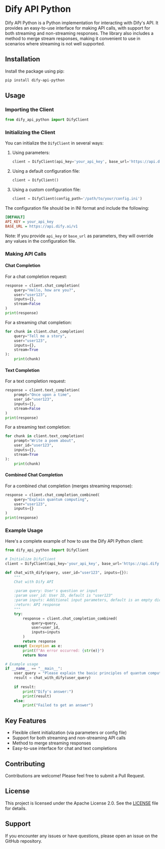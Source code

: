 # Dify API Python

Dify API Python is a Python implementation for interacting with Dify's API. It provides an easy-to-use interface for making API calls, with support for both streaming and non-streaming responses. The library also includes a method to merge stream responses, making it convenient to use in scenarios where streaming is not well supported.

## Installation

Install the package using pip:

```bash
pip install dify-api-python
```

## Usage

### Importing the Client

```python
from dify_api_python import DifyClient
```

### Initializing the Client

You can initialize the `DifyClient` in several ways:

1. Using parameters:
   ```python
   client = DifyClient(api_key='your_api_key', base_url='https://api.dify.ai/v1')
   ```

2. Using a default configuration file:
   ```python
   client = DifyClient()
   ```

3. Using a custom configuration file:
   ```python
   client = DifyClient(config_path='/path/to/your/config.ini')
   ```

The configuration file should be in INI format and include the following:

```ini
[DEFAULT]
API_KEY = your_api_key
BASE_URL = https://api.dify.ai/v1
```

Note: If you provide `api_key` or `base_url` as parameters, they will override any values in the configuration file.

### Making API Calls

#### Chat Completion

For a chat completion request:

```python
response = client.chat_completion(
    query="Hello, how are you?",
    user="user123",
    inputs={},
    stream=False
)
print(response)
```

For a streaming chat completion:

```python
for chunk in client.chat_completion(
    query="Tell me a story",
    user="user123",
    inputs={},
    stream=True
):
    print(chunk)
```

#### Text Completion

For a text completion request:

```python
response = client.text_completion(
    prompt="Once upon a time",
    user_id="user123",
    inputs={},
    stream=False
)
print(response)
```

For a streaming text completion:

```python
for chunk in client.text_completion(
    prompt="Write a poem about",
    user_id="user123",
    inputs={},
    stream=True
):
    print(chunk)
```

#### Combined Chat Completion

For a combined chat completion (merges streaming response):

```python
response = client.chat_completion_combined(
    query="Explain quantum computing",
    user="user123",
    inputs={}
)
print(response)
```

### Example Usage

Here's a complete example of how to use the Dify API Python client:

```python
from dify_api_python import DifyClient

# Initialize DifyClient
client = DifyClient(api_key='your_api_key', base_url='https://api.dify.ai/v1')

def chat_with_dify(query, user_id="user123", inputs={}):
    """
    Chat with Dify API
    
    :param query: User's question or input
    :param user_id: User ID, default is "user123"
    :param inputs: Additional input parameters, default is an empty dictionary
    :return: API response
    """
    try:
        response = client.chat_completion_combined(
            query=query,
            user=user_id,
            inputs=inputs
        )
        return response
    except Exception as e:
        print(f"An error occurred: {str(e)}")
        return None

# Example usage
if __name__ == "__main__":
    user_query = "Please explain the basic principles of quantum computing"
    result = chat_with_dify(user_query)
    
    if result:
        print("Dify's answer:")
        print(result)
    else:
        print("Failed to get an answer")
```

## Key Features

- Flexible client initialization (via parameters or config file)
- Support for both streaming and non-streaming API calls
- Method to merge streaming responses
- Easy-to-use interface for chat and text completions

## Contributing

Contributions are welcome! Please feel free to submit a Pull Request.

## License

This project is licensed under the Apache License 2.0. See the [LICENSE](LICENSE) file for details.

## Support

If you encounter any issues or have questions, please open an issue on the GitHub repository.